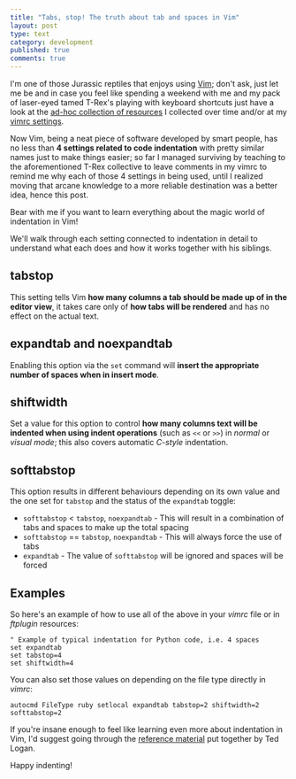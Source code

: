 ```yaml
---
title: "Tabs, stop! The truth about tab and spaces in Vim"
layout: post
type: text
category: development
published: true
comments: true
---
```

I'm one of those Jurassic reptiles that enjoys using [Vim]; don't ask, just let
me be and in case you feel like spending a weekend with me and my pack of
laser-eyed tamed T-Rex's playing with keyboard shortcuts just have a look at
the [ad-hoc collection of resources](vim-resources) I collected over time and/or
at my [vimrc settings].

Now Vim, being a neat piece of software developed by smart people, has no less
than **4 settings related to code indentation** with pretty similar names just
to make things easier; so far I managed surviving by teaching to the aforementioned
T-Rex collective to leave comments in my vimrc to remind me why each of those 4
settings in being used, until I realized moving that arcane knowledge to a more
reliable destination was a better idea, hence this post.

Bear with me if you want to learn everything about the magic world of
indentation in Vim!

We'll walk through each setting connected to indentation in detail to understand
what each does and how it works together with his siblings.


tabstop
-------

This setting tells Vim
**how many columns a tab should be made up of in the editor view**, it takes
care only of **how tabs will be rendered** and has no effect on the actual text.


expandtab and noexpandtab
-------------------------

Enabling this option via the `set` command will
**insert the appropriate number of spaces when in insert mode**.


shiftwidth
----------

Set a value for this option to control
**how many columns text will be indented when using indent operations**
(such as `<<` or `>>`) in _normal_ or _visual mode_; this also covers automatic
_C-style_ indentation.


softtabstop
-----------

This option results in different behaviours depending on its own value and the
one set for `tabstop` and the status of the `expandtab` toggle:

- `softtabstop` < `tabstop`, `noexpandtab` - This will result in a combination
  of tabs and spaces to make up the total spacing
- `softtabstop` == `tabstop`, `noexpandtab` - This will always force the use of
  tabs
- `expandtab` - The value of `softtabstop` will be ignored and spaces will be
  forced


Examples
--------

So here's an example of how to use all of the above in your _vimrc_ file or in
_ftplugin_ resources:

```vimscript
" Example of typical indentation for Python code, i.e. 4 spaces
set expandtab
set tabstop=4
set shiftwidth=4
```

You can also set those values on depending on the file type directly in _vimrc_:

```vimscript
autocmd FileType ruby setlocal expandtab tabstop=2 shiftwidth=2 softtabstop=2
```

If you're insane enough to feel like learning even more about indentation in
Vim, I'd suggest going through the [reference material] put together by Ted
Logan.

Happy indenting!


[reference material]: http://tedlogan.com/techblog3.html
[vim]: http://www.vim.org
[vim-resources]: https://springpad.com/#!/federico.lox/explore/learningvim/blocks
[vimrc settings]: https://github.com/federico-lox/dotfiles/blob/master/vimrc
